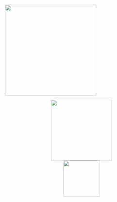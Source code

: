 <p align="left">
    <a href="https://www.codewars.com/users/zkryaev">
      <img src="https://github.r2v.ch/codewars?user=zkryaev&theme=gradient&hide_clan=true" style="width: 300px; height: 300;" />
    </a>
</p>


<div id="header" align="center">
  <img src="https://media.giphy.com/media/WodOtJNNNQEXRSSXp2/giphy.gif" width="200"/>
</div>

<div id="header" align="center">
  <a href="https://t.me/zkryaev">
  <img src="https://img.shields.io/badge/Telegram-2CA5E0?style=for-the-badge&logo=telegram&logoColor=white" width="120"/>
  </a>
</div>

<br>
